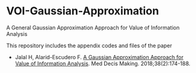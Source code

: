 # VOI-Gaussian-Approximation
A General Gaussian Approximation Approach for Value of Information Analysis

This repository includes the appendix codes and files of the paper 

- Jalal H, Alarid-Escudero F. [A Gaussian Approximation Approach for Value of Information Analysis](http://journals.sagepub.com/doi/full/10.1177/0272989X17715627). Med Decis Making. 2018;38(2):174-188.
